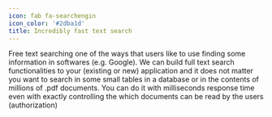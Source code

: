 ```yaml
---
icon: fab fa-searchengin
icon_color: '#2dba1d'
title: Incredibly fast text search
---
```


Free text searching one of the ways that users like to use finding some information in softwares (e.g. Google). We can build full text search functionalities to your (existing or new) application and it does not matter you want to search in some small tables in a database or in the contents of millions of .pdf documents. You can do it with milliseconds response time even with exactly controlling the which documents can be read by the users (authorization)